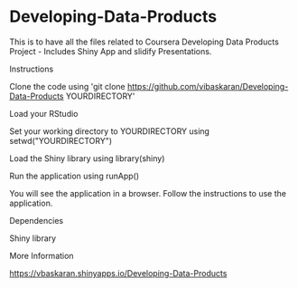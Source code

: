 # Developing-Data-Products
This is to have all the files related to Coursera Developing Data Products Project - Includes Shiny App and slidify Presentations.

Instructions

Clone the code using 'git clone https://github.com/vibaskaran/Developing-Data-Products YOURDIRECTORY'

Load your RStudio

Set your working directory to YOURDIRECTORY using setwd("YOURDIRECTORY")

Load the Shiny library using library(shiny)

Run the application using runApp()

You will see the application in a browser. Follow the instructions to use the application.

Dependencies

Shiny library

More Information

https://vbaskaran.shinyapps.io/Developing-Data-Products 
